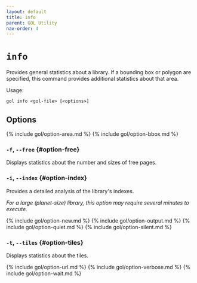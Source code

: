 ```yaml
---
layout: default
title: info
parent: GOL Utility
nav-order: 4
---
```


# `info`

Provides general statistics about a library. If a bounding box or polygon are specified,
this command provides additional statistics about that area.

Usage:

    gol info <gol-file> [<options>]  

## Options

{% include gol/option-area.md %}
{% include gol/option-bbox.md %}

### `-f`, `--free` {#option-free}

Displays statistics about the number and sizes of free pages.

### `-i`, `--index` {#option-index}

Provides a detailed analysis of the library's indexes.

*For a large (planet-size) library, this option may require several minutes to execute.* 

{% include gol/option-new.md %}
{% include gol/option-output.md %}
{% include gol/option-quiet.md %}
{% include gol/option-silent.md %}

### `-t`, `--tiles` {#option-tiles}

Displays statistics about the tiles.


{% include gol/option-url.md %}
{% include gol/option-verbose.md %}
{% include gol/option-wait.md %}
